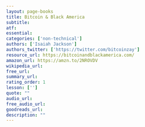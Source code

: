 ```yaml
---
layout: page-books
title: Bitcoin & Black America
subtitle: 
atf: 
essential: 
categories: ['non-technical']
authors: ['Isaiah Jackson']
authors_twitter: ['https://twitter.com/bitcoinzay']
resource_url: https://bitcoinandblackamerica.com/
amazon_url: https://amzn.to/2NROVDV
wikipedia_url: 
free_url: 
summary_url: 
rating_order: 1
lesson: ['']
quote: ""
audio_url: 
free_audio_url: 
goodreads_url: 
description: ""
---
```

